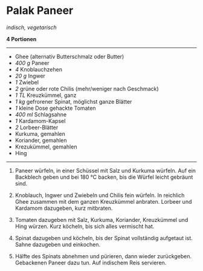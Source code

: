 # Palak Paneer

*indisch, vegetarisch*

**4 Portionen**

---

- Ghee (alternativ Butterschmalz oder Butter)
- *400 g* Paneer
- *4* Knoblauchzehen
- *20 g* Ingwer
- *1* Zwiebel
- *2* grüne oder rote Chilis (mehr/weniger nach Geschmack)
- *1 TL* Kreuzkümmel, ganz
- *1 kg* gefrorener Spinat, möglichst ganze Blätter
- *1* kleine Dose gehackte Tomaten
- *400 ml* Schlagsahne
- *1* Kardamom-Kapsel
- *2* Lorbeer-Blätter
- Kurkuma, gemahlen
- Koriander, gemahlen
- Krezukümmel, gemahlen
- Hing

---

1. Paneer würfeln, in einer Schüssel mit Salz und Kurkuma würfeln. Auf ein Backblech geben und bei 180 °C backen, bis die Würfel leicht gebräunt sind. 

2. Knoblauch, Ingwer und Zwiebeln und Chilis fein würfeln. In reichlich Ghee zusammen mit dem ganzen Kreuzkümmel anbraten. Lorbeer und Kardamom dazugeben, kurz mitbraten.

3. Tomaten dazugeben mit Salz, Kurkuma, Koriander, Kreuzkümmel und Hing würzen. Kurz köcheln, bis sich alles vermischt hat. 

4. Spinat dazugeben und köcheln, bis der Spinat vollständig aufgetaut ist. Sahne dazugeben und einkochen.

5. Hälfte des Spinats abnehmen und pürieren, dann wieder zurückgeben. Gebackenen Paneer dazu tun. Auf indischem Reis servieren.

